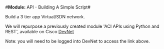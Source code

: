 #**Module:** API - Building A Simple Script#

Build a 3 tier app Virtual/SDN network.

We will repurpose a previously created module 'ACI APIs using Python and REST', available on Cisco [DevNet](https://learninglabs.cisco.com/lab/aci/step/1)

Note: you will need to be logged into DevNet to access the link above.